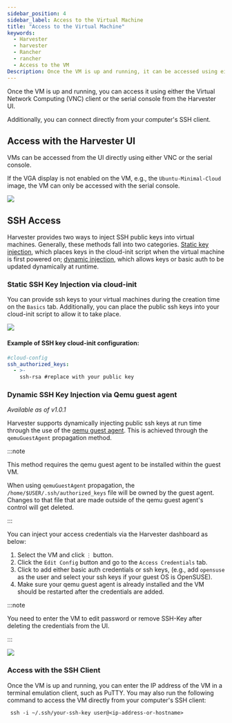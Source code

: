 ```yaml
---
sidebar_position: 4
sidebar_label: Access to the Virtual Machine
title: "Access to the Virtual Machine"
keywords:
  - Harvester
  - harvester
  - Rancher
  - rancher
  - Access to the VM
Description: Once the VM is up and running, it can be accessed using either VNC or the serial console from the Harvester UI.
---
```


Once the VM is up and running, you can access it using either the Virtual Network Computing (VNC) client or the serial console from the Harvester UI.

Additionally, you can connect directly from your computer's SSH client.

## Access with the Harvester UI

VMs can be accessed from the UI directly using either VNC or the serial console.

If the VGA display is not enabled on the VM, e.g., the `Ubuntu-Minimal-Cloud` image, the VM can only be accessed with the serial console.

![](/img/v1.2/vm/access-to-vm.png)

## SSH Access

Harvester provides two ways to inject SSH public keys into virtual machines. Generally, these methods fall into two categories. [Static key injection](#static-ssh-key-injection-via-cloud-init), which places keys in the cloud-init script when the virtual machine is first powered on; [dynamic injection](#dynamic-ssh-key-injection-via-qemu-guest-agent), which allows keys or basic auth to be updated dynamically at runtime.

### Static SSH Key Injection via cloud-init

You can provide ssh keys to your virtual machines during the creation time on the `Basics` tab. Additionally, you can place the public ssh keys into your cloud-init script to allow it to take place.

![](/img/v1.2/vm/vm-ssh-keys.png)

#### Example of SSH key cloud-init configuration:
```yaml
#cloud-config
ssh_authorized_keys:
  - >-
    ssh-rsa #replace with your public key
```

### Dynamic SSH Key Injection via Qemu guest agent

_Available as of v1.0.1_

Harvester supports dynamically injecting public ssh keys at run time through the use of the [qemu guest agent](https://wiki.qemu.org/Features/GuestAgent). This is achieved through the `qemuGuestAgent` propagation method.

:::note

This method requires the qemu guest agent to be installed within the guest VM.

When using `qemuGuestAgent` propagation, the `/home/$USER/.ssh/authorized_keys` file will be owned by the guest agent. Changes to that file that are made outside of the qemu guest agent's control will get deleted.

:::

You can inject your access credentials via the Harvester dashboard as below:

1. Select the VM and click `⋮` button.
2. Click the `Edit Config` button and go to the `Access Credentials` tab.
3. Click to add either basic auth credentials or ssh keys, (e.g., add `opensuse` as the user and select your ssh keys if your guest OS is OpenSUSE).
4. Make sure your qemu guest agent is already installed and the VM should be restarted after the credentials are added.

:::note

You need to enter the VM to edit password or remove SSH-Key after deleting the credentials from the UI.

:::

![](/img/v1.2/vm/vm-add-access-credentails.png)



### Access with the SSH Client
Once the VM is up and running, you can enter the IP address of the VM in a terminal emulation client, such as PuTTY. You may also run the following command to access the VM directly from your computer's SSH client:

```
 ssh -i ~/.ssh/your-ssh-key user@<ip-address-or-hostname>
```
